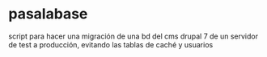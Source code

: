 # pasalabase
script para hacer una migración de una bd del cms drupal 7 de un servidor de test a producción, evitando las tablas de caché y usuarios
